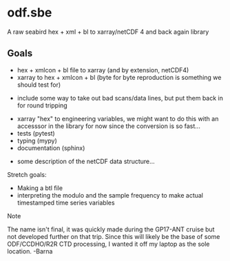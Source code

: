 # odf.sbe
A raw seabird hex + xml + bl to xarray/netCDF 4 and back again library

## Goals
* hex + xmlcon + bl file to xarray (and by extension, netCDF4)
* xarray to hex + xmlcon + bl (byte for byte reproduction is something we should test for)
- include some way to take out bad scans/data lines, but put them back in for round tripping
* xarray "hex" to engineering variables, we might want to do this with an accesssor in the library for now since the conversion is so fast...
* tests (pytest)
* typing (mypy)
* documentation (sphinx)
- some description of the netCDF data structure...

Stretch goals:
* Making a btl file
* interpreting the modulo and the sample frequency to make actual timestamped time series variables

> [!NOTE]
> The name isn't final, it was quickly made during the GP17-ANT cruise
> but not developed further on that trip. Since this will likely be the
> base of some ODF/CCDHO/R2R CTD processing, I wanted it off my laptop
> as the sole location. -Barna
